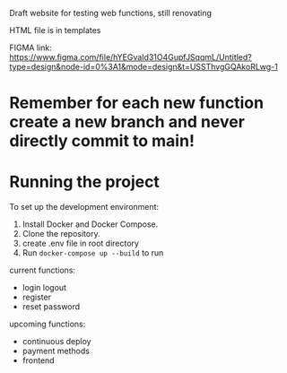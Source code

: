 Draft website for testing web functions, still renovating 

HTML file is in templates

FIGMA link: https://www.figma.com/file/hYEGvaId31O4GupfJSqqmL/Untitled?type=design&node-id=0%3A1&mode=design&t=USSThvgGQAkoRLwg-1

# Remember for each new function create a new branch and never directly commit to main!

# Running the project

To set up the development environment:

1. Install Docker and Docker Compose.
2. Clone the repository.
3. create .env file in root directory
4. Run `docker-compose up --build` to run


current functions:
- login logout
- register
- reset password

upcoming functions:
- continuous deploy
- payment methods
- frontend
